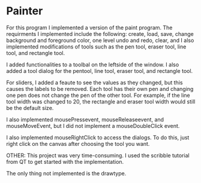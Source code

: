 # Painter
For this program I implemented a version of the paint program.
The requirments I implemented include the following:
create, load, save, change background and foreground color, one level undo and redo,
clear, and I also implemented modifications of tools such as the pen tool,
eraser tool, line tool, and rectangle tool.

I added functionalities to a toolbal on the leftside of the window.
I also added a tool dialog for the pentool, line tool, eraser tool, and rectangle tool.

For sliders, I added a feaute to see the values as they changed, but this causes the labels to
be removed. Each tool has their own pen and changing one pen does not change the pen of
the other tool. For example, if the line tool width was changed to 20, the rectangle and
eraser tool width would still be the default size.

I also implemented mousePressevent, mouseReleaseevent, and mouseMoveEvent, but I did
not implement a mouseDoubleClick event.

I also implemented mouseRightClick to access the dialogs. To do this, just right click
on the canvas after choosing the tool you want.

OTHER:
This project was very time-consuming.
I used the scribble tutorial from QT to get started with the implementation.

The only thing not implemented is the drawtype.
